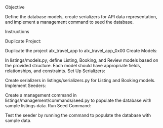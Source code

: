 Objective

Define the database models, create serializers for API data representation, and implement a management command to seed the database.

Instructions

Duplicate Project:

Duplicate the project alx_travel_app to alx_travel_app_0x00
Create Models:

In listings/models.py, define Listing, Booking, and Review models based on the provided structure.
Each model should have appropriate fields, relationships, and constraints.
Set Up Serializers:

Create serializers in listings/serializers.py for Listing and Booking models.
Implement Seeders:

Create a management command in listings/management/commands/seed.py to populate the database with sample listings data.
Run Seed Command:

Test the seeder by running the command to populate the database with sample data.

